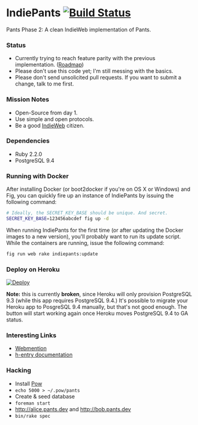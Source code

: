 # IndiePants [![Build Status](https://travis-ci.org/hmans/indiepants.svg?branch=master)](https://travis-ci.org/hmans/indiepants)

Pants Phase 2: A clean IndieWeb implementation of Pants.


### Status

* Currently trying to reach feature parity with the previous implementation. ([Roadmap](https://github.com/hmans/indiepants/issues?q=milestone%3AOne))
* Please don't use this code yet; I'm still messing with the basics.
* Please don't send unsolicited pull requests. If you want to submit a change, talk to me first.

### Mission Notes

* Open-Source from day 1.
* Use simple and open protocols.
* Be a good [IndieWeb](http://indiewebify.me/) citizen.

### Dependencies

* Ruby 2.2.0
* PostgreSQL 9.4

### Running with Docker

After installing Docker (or boot2docker if you're on OS X or Windows) and Fig,
you can quickly fire up an instance of IndiePants by issuing the following command:

``` sh
# Ideally, the SECRET_KEY_BASE should be unique. And secret.
SECRET_KEY_BASE=123456abcdef fig up -d
```

When running IndiePants for the first time (or after updating the Docker images to
a new version), you'll probably want to run its update script. While the containers
are running, issue the following command:

``` sh
fig run web rake indiepants:update
```

### Deploy on Heroku

[![Deploy](https://www.herokucdn.com/deploy/button.png)](https://heroku.com/deploy)

**Note:** this is currently **broken**, since Heroku will only provision PostgreSQL 9.3
(while this app requires PostgreSQL 9.4.) It's possible to migrate your Heroku app to
PosgreSQL 9.4 manually, but that's not good enough. The button will start working again
once Heroku moves PostgreSQL 9.4 to GA status.


### Interesting Links

* [Webmention](http://webmention.org)
* [h-entry documentation](http://microformats.org/wiki/h-entry)

### Hacking

* Install [Pow](http://pow.cx)
* `echo 5000 > ~/.pow/pants`
* Create & seed database
* `foreman start`
* http://alice.pants.dev and http://bob.pants.dev
* `bin/rake spec`
